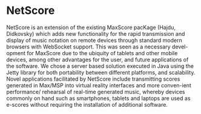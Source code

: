 # NetScore
NetScore is an extension of the existing MaxScore pacKage (Hajdu, Didkovsky) which adds new functionality for the rapid transmission and display of music notation on remote devices through standard modern browsers with WebSocket support. This was seen as a necessary devel-opment for MaxScore due to the ubiquity of tablets and other mobile devices, among other advantages for the user, and future applications of the software. We chose a server based solution executed in Java using the Jetty library for both portability between different platforms, and scalability. Novel applications facilitated by NetScore include transmitting scores generated in Max/MSP into virtual reality interfaces and more conven-ient performance/ rehearsal of real-time generated music, whereby devices commonly on hand such as smartphones, tablets and laptops are used as e-scores without requiring the installation of additional software. 
